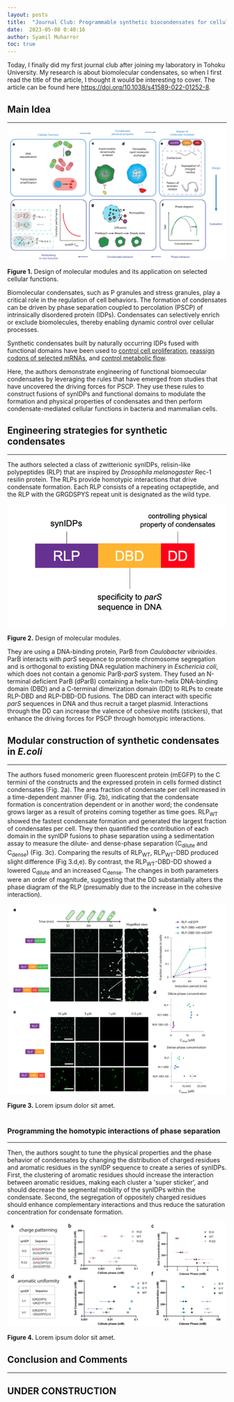 ```yaml
---
layout: posts
title:  "Journal Club: Programmable synthetic biocondensates for cellular control"
date:  2023-05-08 0:40:16
author: Syamil Muharror
toc: true
---
```


Today, I finally did my first journal club after joining my laboratory in Tohoku University. My research is about biomolecular condensates, so when I first read the title of the article, I thought it would be interesting to cover. The article can be found here <a href="https://doi.org/10.1038/s41589-022-01252-8">https://doi.org/10.1038/s41589-022-01252-8</a>.

## Main Idea
----------------------------------------------------------------

![Figure 1](/assets/images/20230508/Figure_1.png)

<div class="caption">
    <strong>Figure 1.</strong> Design of molecular modules and its application on selected cellular functions.
</div>

Biomolecular condensates, such as P granules and stress granules, play a critical role in the regulation of cell behaviors. The formation of condensates can be driven by phase separation coupled to percolation (PSCP) of intrinsically disordered protein (IDPs). Condensates can selectively enrich or exclude biomolecules, thereby enabling dynamic control over cellular processes.

Synthetic condensates built by naturally occurring IDPs fused with functional domains have been used to <a href="https://doi.org/10.1038/s41589-021-00840-4">control cell proliferation</a>, <a href="https://doi.org/10.1126/science.aaw2644">reassign codons of selected mRNAs</a>,  and <a href="https://doi.org/10.1038/s41589-019-0284-8">control metabolic flow</a>.

Here, the authors demonstrate engineering of functional biomoecular condensates by leveraging the rules that have emerged from studies that have uncovered the driving forces for PSCP. They use these rules to construct fusions of synIDPs and functional domains to modulate the formation and physical properties of condensates and then perform condensate-mediated cellular functions in bacteria and mammalian cells.

## Engineering strategies for synthetic condensates
----------------------------------------------------------------

The authors selected a class of zwitterionic synIDPs, relisin-like polypeptides (RLP) that are inspired by <em> Drosophila melanogaster </em>Rec-1 resilin protein. The RLPs provide homotypic interactions that drive condensate formation. Each RLP consists of a repeating octapeptide, and the RLP with the GRGDSPYS repeat unit is designated as the wild type.

![Figure 2](/assets/images/20230508/Figure_2.png)
<div class="caption">
    <strong>Figure 2.</strong> Design of molecular modules.
</div>

They are using a DNA-binding protein, ParB from <em> Caulobacter vibrioides</em>. ParB interacts with <em> parS </em> sequence to promote chromosome segregation and is orthogonal to existing DNA regulation machinery in <em> Eschericia coli</em>, which does not contain a genomic ParB-<em>parS</em> system. They fused an N-terminal deficient ParB (dParB) containing a helix-turn-helix DNA-binding domain (DBD) and a C-terminal dimerization domain (DD) to RLPs to create RLP-DBD and RLP-DBD-DD fusions. The DBD can interact with specific <em>parS</em> sequences in DNA and thus recruit a target plasmid. Interactions through the DD can increase the valence of cohesive motifs (stickers), that enhance the driving forces for PSCP through homotypic interactions.

## Modular construction of synthetic condensates in <em> E.coli </em>
----------------------------------------------------------------

The authors fused monomeric green fluorescent protein (mEGFP) to the C termini of the constructs and the expressed protein in cells formed distinct condensates (Fig. 2a). The area fraction of condensate per cell increased in a time-dependent manner (Fig. 2b), indicating that the condensate formation is concentration dependent or in another word; the condensate grows larger as a result of proteins coming together as time goes. RLP<sub>WT</sub> showed the fastest condensate formation and generated the largest fraction of condensates per cell. They then quantified the contribution of each domain in the synIDP fusions to phase separation using a sedimentation assay to measure the dilute- and dense-phase separation (C<sub>dilute</sub> and C<sub>dense</sub>) (Fig. 3c). Comparing the results of RLP<sub>WT</sub>, RLP<sub>WT</sub>-DBD produced slight difference (Fig 3.d,e). By contrast, the RLP<sub>WT</sub>-DBD-DD showed a lowered C<sub>dilute</sub> and an increased C<sub>dense</sub>. The changes in both parameters were an order of magnitude, suggesting that the DD substantially alters the phase diagram of the RLP (presumably due to the increase in the cohesive interaction).

![Figure 3](/assets/images/20230508/Figure_3.png)
<div class="caption">
    <strong>Figure 3.</strong> Lorem ipsum dolor sit amet.
</div>

<br>

### Programming the homotypic interactions of phase separation
----------------------------------------------------------------

Then, the authors sought to tune the physical properties and the phase behavior of condensates by changing the distribution of charged residues and aromatic residues in the synIDP sequence to create a series of synIDPs. First, the clustering of aromatic residues should increase the interaction between aromatic residues, making each cluster a 'super sticker', and should decrease the segmental mobility of the synIDPs within the condensate. Second, the segregation of oppositely charged residues should enhance complementary interactions and thus reduce the saturation concentration for condensate formation.

![Figure 4](/assets/images/20230508/Figure_4.png)

<div class="caption">
    <strong>Figure 4.</strong> Lorem ipsum dolor sit amet.
</div>

## Conclusion and Comments
----------------------------------------------------------------


## <strong> UNDER CONSTRUCTION </strong>